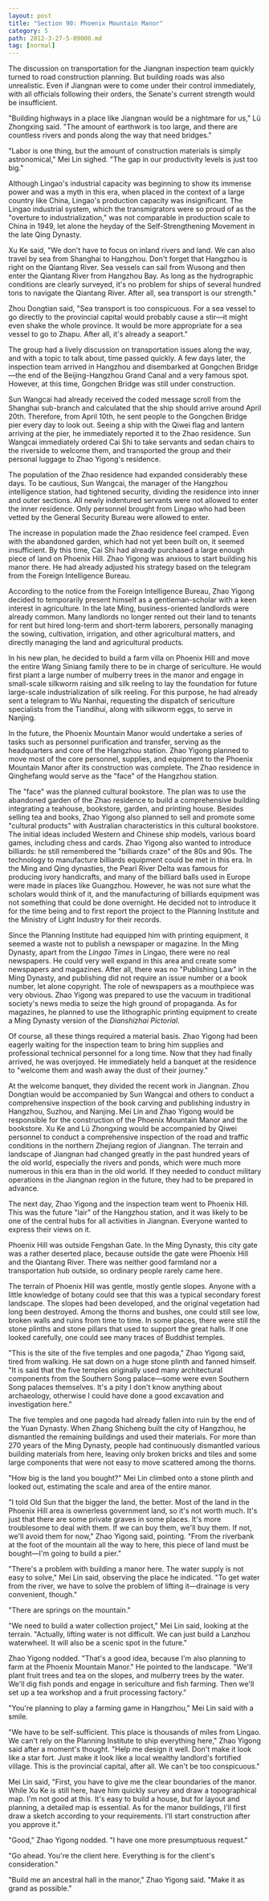 ```yaml
---
layout: post
title: "Section 90: Phoenix Mountain Manor"
category: 5
path: 2012-3-27-5-09000.md
tag: [normal]
---
```


The discussion on transportation for the Jiangnan inspection team quickly turned to road construction planning. But building roads was also unrealistic. Even if Jiangnan were to come under their control immediately, with all officials following their orders, the Senate's current strength would be insufficient.

"Building highways in a place like Jiangnan would be a nightmare for us," Lü Zhongxing said. "The amount of earthwork is too large, and there are countless rivers and ponds along the way that need bridges."

"Labor is one thing, but the amount of construction materials is simply astronomical," Mei Lin sighed. "The gap in our productivity levels is just too big."

Although Lingao's industrial capacity was beginning to show its immense power and was a myth in this era, when placed in the context of a large country like China, Lingao's production capacity was insignificant. The Lingao industrial system, which the transmigrators were so proud of as the "overture to industrialization," was not comparable in production scale to China in 1949, let alone the heyday of the Self-Strengthening Movement in the late Qing Dynasty.

Xu Ke said, "We don't have to focus on inland rivers and land. We can also travel by sea from Shanghai to Hangzhou. Don't forget that Hangzhou is right on the Qiantang River. Sea vessels can sail from Wusong and then enter the Qiantang River from Hangzhou Bay. As long as the hydrographic conditions are clearly surveyed, it's no problem for ships of several hundred tons to navigate the Qiantang River. After all, sea transport is our strength."

Zhou Dongtian said, "Sea transport is too conspicuous. For a sea vessel to go directly to the provincial capital would probably cause a stir—it might even shake the whole province. It would be more appropriate for a sea vessel to go to Zhapu. After all, it's already a seaport."

The group had a lively discussion on transportation issues along the way, and with a topic to talk about, time passed quickly. A few days later, the inspection team arrived in Hangzhou and disembarked at Gongchen Bridge—the end of the Beijing-Hangzhou Grand Canal and a very famous spot. However, at this time, Gongchen Bridge was still under construction.

Sun Wangcai had already received the coded message scroll from the Shanghai sub-branch and calculated that the ship should arrive around April 20th. Therefore, from April 10th, he sent people to the Gongchen Bridge pier every day to look out. Seeing a ship with the Qiwei flag and lantern arriving at the pier, he immediately reported it to the Zhao residence. Sun Wangcai immediately ordered Cai Shi to take servants and sedan chairs to the riverside to welcome them, and transported the group and their personal luggage to Zhao Yigong's residence.

The population of the Zhao residence had expanded considerably these days. To be cautious, Sun Wangcai, the manager of the Hangzhou intelligence station, had tightened security, dividing the residence into inner and outer sections. All newly indentured servants were not allowed to enter the inner residence. Only personnel brought from Lingao who had been vetted by the General Security Bureau were allowed to enter.

The increase in population made the Zhao residence feel cramped. Even with the abandoned garden, which had not yet been built on, it seemed insufficient. By this time, Cai Shi had already purchased a large enough piece of land on Phoenix Hill. Zhao Yigong was anxious to start building his manor there. He had already adjusted his strategy based on the telegram from the Foreign Intelligence Bureau.

According to the notice from the Foreign Intelligence Bureau, Zhao Yigong decided to temporarily present himself as a gentleman-scholar with a keen interest in agriculture. In the late Ming, business-oriented landlords were already common. Many landlords no longer rented out their land to tenants for rent but hired long-term and short-term laborers, personally managing the sowing, cultivation, irrigation, and other agricultural matters, and directly managing the land and agricultural products.

In his new plan, he decided to build a farm villa on Phoenix Hill and move the entire Wang Siniang family there to be in charge of sericulture. He would first plant a large number of mulberry trees in the manor and engage in small-scale silkworm raising and silk reeling to lay the foundation for future large-scale industrialization of silk reeling. For this purpose, he had already sent a telegram to Wu Nanhai, requesting the dispatch of sericulture specialists from the Tiandihui, along with silkworm eggs, to serve in Nanjing.

In the future, the Phoenix Mountain Manor would undertake a series of tasks such as personnel purification and transfer, serving as the headquarters and core of the Hangzhou station. Zhao Yigong planned to move most of the core personnel, supplies, and equipment to the Phoenix Mountain Manor after its construction was complete. The Zhao residence in Qinghefang would serve as the "face" of the Hangzhou station.

The "face" was the planned cultural bookstore. The plan was to use the abandoned garden of the Zhao residence to build a comprehensive building integrating a teahouse, bookstore, garden, and printing house. Besides selling tea and books, Zhao Yigong also planned to sell and promote some "cultural products" with Australian characteristics in this cultural bookstore. The initial ideas included Western and Chinese ship models, various board games, including chess and cards. Zhao Yigong also wanted to introduce billiards: he still remembered the "billiards craze" of the 80s and 90s. The technology to manufacture billiards equipment could be met in this era. In the Ming and Qing dynasties, the Pearl River Delta was famous for producing ivory handicrafts, and many of the billiard balls used in Europe were made in places like Guangzhou. However, he was not sure what the scholars would think of it, and the manufacturing of billiards equipment was not something that could be done overnight. He decided not to introduce it for the time being and to first report the project to the Planning Institute and the Ministry of Light Industry for their records.

Since the Planning Institute had equipped him with printing equipment, it seemed a waste not to publish a newspaper or magazine. In the Ming Dynasty, apart from the *Lingao Times* in Lingao, there were no real newspapers. He could very well expand in this area and create some newspapers and magazines. After all, there was no "Publishing Law" in the Ming Dynasty, and publishing did not require an issue number or a book number, let alone copyright. The role of newspapers as a mouthpiece was very obvious. Zhao Yigong was prepared to use the vacuum in traditional society's news media to seize the high ground of propaganda. As for magazines, he planned to use the lithographic printing equipment to create a Ming Dynasty version of the *Dianshizhai Pictorial*.

Of course, all these things required a material basis. Zhao Yigong had been eagerly waiting for the inspection team to bring him supplies and professional technical personnel for a long time. Now that they had finally arrived, he was overjoyed. He immediately held a banquet at the residence to "welcome them and wash away the dust of their journey."

At the welcome banquet, they divided the recent work in Jiangnan. Zhou Dongtian would be accompanied by Sun Wangcai and others to conduct a comprehensive inspection of the book carving and publishing industry in Hangzhou, Suzhou, and Nanjing. Mei Lin and Zhao Yigong would be responsible for the construction of the Phoenix Mountain Manor and the bookstore. Xu Ke and Lü Zhongxing would be accompanied by Qiwei personnel to conduct a comprehensive inspection of the road and traffic conditions in the northern Zhejiang region of Jiangnan. The terrain and landscape of Jiangnan had changed greatly in the past hundred years of the old world, especially the rivers and ponds, which were much more numerous in this era than in the old world. If they needed to conduct military operations in the Jiangnan region in the future, they had to be prepared in advance.

The next day, Zhao Yigong and the inspection team went to Phoenix Hill. This was the future "lair" of the Hangzhou station, and it was likely to be one of the central hubs for all activities in Jiangnan. Everyone wanted to express their views on it.

Phoenix Hill was outside Fengshan Gate. In the Ming Dynasty, this city gate was a rather deserted place, because outside the gate were Phoenix Hill and the Qiantang River. There was neither good farmland nor a transportation hub outside, so ordinary people rarely came here.

The terrain of Phoenix Hill was gentle, mostly gentle slopes. Anyone with a little knowledge of botany could see that this was a typical secondary forest landscape. The slopes had been developed, and the original vegetation had long been destroyed. Among the thorns and bushes, one could still see low, broken walls and ruins from time to time. In some places, there were still the stone plinths and stone pillars that used to support the great halls. If one looked carefully, one could see many traces of Buddhist temples.

"This is the site of the five temples and one pagoda," Zhao Yigong said, tired from walking. He sat down on a huge stone plinth and fanned himself. "It is said that the five temples originally used many architectural components from the Southern Song palace—some were even Southern Song palaces themselves. It's a pity I don't know anything about archaeology, otherwise I could have done a good excavation and investigation here."

The five temples and one pagoda had already fallen into ruin by the end of the Yuan Dynasty. When Zhang Shicheng built the city of Hangzhou, he dismantled the remaining buildings and used their materials. For more than 270 years of the Ming Dynasty, people had continuously dismantled various building materials from here, leaving only broken bricks and tiles and some large components that were not easy to move scattered among the thorns.

"How big is the land you bought?" Mei Lin climbed onto a stone plinth and looked out, estimating the scale and area of the entire manor.

"I told Old Sun that the bigger the land, the better. Most of the land in the Phoenix Hill area is ownerless government land, so it's not worth much. It's just that there are some private graves in some places. It's more troublesome to deal with them. If we can buy them, we'll buy them. If not, we'll avoid them for now," Zhao Yigong said, pointing. "From the riverbank at the foot of the mountain all the way to here, this piece of land must be bought—I'm going to build a pier."

"There's a problem with building a manor here. The water supply is not easy to solve," Mei Lin said, observing the place he indicated. "To get water from the river, we have to solve the problem of lifting it—drainage is very convenient, though."

"There are springs on the mountain."

"We need to build a water collection project," Mei Lin said, looking at the terrain. "Actually, lifting water is not difficult. We can just build a Lanzhou waterwheel. It will also be a scenic spot in the future."

Zhao Yigong nodded. "That's a good idea, because I'm also planning to farm at the Phoenix Mountain Manor." He pointed to the landscape. "We'll plant fruit trees and tea on the slopes, and mulberry trees by the water. We'll dig fish ponds and engage in sericulture and fish farming. Then we'll set up a tea workshop and a fruit processing factory."

"You're planning to play a farming game in Hangzhou," Mei Lin said with a smile.

"We have to be self-sufficient. This place is thousands of miles from Lingao. We can't rely on the Planning Institute to ship everything here," Zhao Yigong said after a moment's thought. "Help me design it well. Don't make it look like a star fort. Just make it look like a local wealthy landlord's fortified village. This is the provincial capital, after all. We can't be too conspicuous."

Mei Lin said, "First, you have to give me the clear boundaries of the manor. While Xu Ke is still here, have him quickly survey and draw a topographical map. I'm not good at this. It's easy to build a house, but for layout and planning, a detailed map is essential. As for the manor buildings, I'll first draw a sketch according to your requirements. I'll start construction after you approve it."

"Good," Zhao Yigong nodded. "I have one more presumptuous request."

"Go ahead. You're the client here. Everything is for the client's consideration."

"Build me an ancestral hall in the manor," Zhao Yigong said. "Make it as grand as possible."